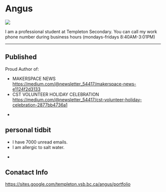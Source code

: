 # Angus

![](./_assets/janze-profile.jpg)

I am a professional student at Templeton Secondary. You can call my work phone number during business hours (mondays-fridays 8:40AM-3:01PM)

___

## Published
Proud Author of:
- MAKERSPACE NEWS https://medium.com/@newsletter_54417/makerspace-news-e1124f2d3133
- CST VOLUNTEER HOLIDAY CELEBRATION https://medium.com/@newsletter_54417/cst-volunteer-holiday-celebration-2877bb4736a1
+

## personal tidbit 
- I have 7000 unread emails.
- I am allergic to salt water.
+

## Conatact Info
https://sites.google.com/templeton.vsb.bc.ca/angus/portfolio
